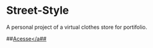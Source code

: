 # Street-Style
 A personal project of a virtual clothes store for portifolio.

##<a href="https://lopes-pedro.github.io/Street-Style/index.html">Acesse</a##
